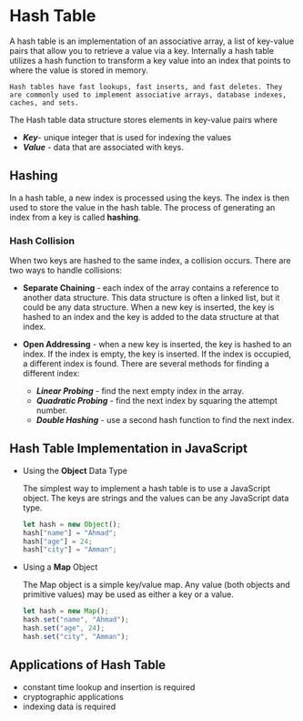 # Hash Table

A hash table is an implementation of an associative array, a list of key-value pairs that allow you to retrieve a value via a key. Internally a hash table utilizes a hash function to transform a key value into an index that points to where the value is stored in memory.

    Hash tables have fast lookups, fast inserts, and fast deletes. They are commonly used to implement associative arrays, database indexes, caches, and sets.

The Hash table data structure stores elements in key-value pairs where

- **_Key_**- unique integer that is used for indexing the values
- **_Value_** - data that are associated with keys.

## Hashing

In a hash table, a new index is processed using the keys. The index is then used to store the value in the hash table. The process of generating an index from a key is called **hashing**.

### Hash Collision

When two keys are hashed to the same index, a collision occurs. There are two ways to handle collisions:

- **Separate Chaining** - each index of the array contains a reference to another data structure. This data structure is often a linked list, but it could be any data structure. When a new key is inserted, the key is hashed to an index and the key is added to the data structure at that index.

- **Open Addressing** - when a new key is inserted, the key is hashed to an index. If the index is empty, the key is inserted. If the index is occupied, a different index is found. There are several methods for finding a different index:

  - **_Linear Probing_** - find the next empty index in the array.
  - **_Quadratic Probing_** - find the next index by squaring the attempt number.
  - **_Double Hashing_** - use a second hash function to find the next index.

## Hash Table Implementation in JavaScript

- Using the **Object** Data Type

  The simplest way to implement a hash table is to use a JavaScript object. The keys are strings and the values can be any JavaScript data type.

  ```js
  let hash = new Object();
  hash["name"] = "Ahmad";
  hash["age"] = 24;
  hash["city"] = "Amman";
  ```

- Using a **Map** Object

  The Map object is a simple key/value map. Any value (both objects and primitive values) may be used as either a key or a value.

  ```js
  let hash = new Map();
  hash.set("name", "Ahmad");
  hash.set("age", 24);
  hash.set("city", "Amman");
  ```

## Applications of Hash Table

- constant time lookup and insertion is required
- cryptographic applications
- indexing data is required
